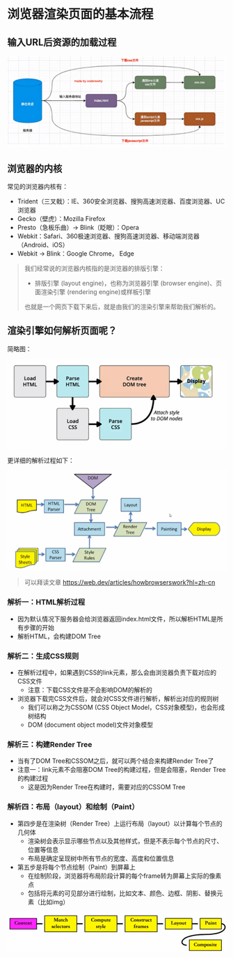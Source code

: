 # 浏览器渲染页面的基本流程

## 输入URL后资源的加载过程

![](../image/浏览器解析过程.png)



## 浏览器的内核

常见的浏览器内核有：

- Trident（三叉戟）：IE、360安全浏览器、搜狗高速浏览器、百度浏览器、UC浏览器
- Gecko（壁虎）：Mozilla Firefox
- Presto（急板乐曲）-> Blink（眨眼）：Opera
- Webkit：Safari、360极速浏览器、搜狗高速浏览器、移动端浏览器（Android、iOS）
- Webkit -> Blink：Google Chrome， Edge

> 我们经常说的浏览器内核指的是浏览器的排版引擎：
>
> - 排版引擎 (layout engine)，也称为浏览器引擎 (browser engine)、页面渲染引擎 (rendering engine)或样板引擎
>
> 也就是一个网页下载下来后，就是由我们的渲染引擎来帮助我们解析的。



## 渲染引擎如何解析页面呢？

简略图：

![](../image/渲染页面的流程.png)



更详细的解析过程如下：

![](../image/渲染页面的详细流程.png)

> 可以拜读文章 https://web.dev/articles/howbrowserswork?hl=zh-cn



### 解析一：HTML解析过程

- 因为默认情况下服务器会给浏览器返回index.html文件，所以解析HTML是所有步骤的开始
- 解析HTML，会构建DOM Tree



### 解析二：生成CSS规则

- 在解析过程中，如果遇到CSS的link元素，那么会由浏览器负责下载对应的CSS文件
  - 注意：下载CSS文件是不会影响DOM的解析的
- 浏览器下载完CSS文件后，就会对CSS文件进行解析，解析出对应的规则树
  - 我们可以称之为CSSOM (CSS Object Model，CSS对象模型)，也会形成树结构
  - DOM (document object model)文件对象模型



### 解析三：构建Render Tree

- 当有了DOM Tree和CSSOM之后，就可以两个结合来构建Render Tree了
- 注意一：link元素不会阻塞DOM Tree的构建过程，但是会阻塞，Render Tree的构建过程
  - 这是因为Render Tree在构建时，需要对应的CSSOM Tree



### 解析四：布局（layout）和绘制（Paint）

- 第四步是在渲染树（Render Tree）上运行布局（layout）以计算每个节点的几何体
  - 渲染树会表示显示哪些节点以及其他样式，但是不表示每个节点的尺寸、位置等信息
  - 布局是确定呈现树中所有节点的宽度、高度和位置信息
- 第五步是将每个节点绘制（Paint）到屏幕上
  - 在绘制阶段，浏览器将布局阶段计算的每个frame转为屏幕上实际的像素点
  - 包括将元素的可见部分进行绘制，比如文本、颜色、边框、阴影、替换元素（比如img）

![](../image/布局和绘制.png)
